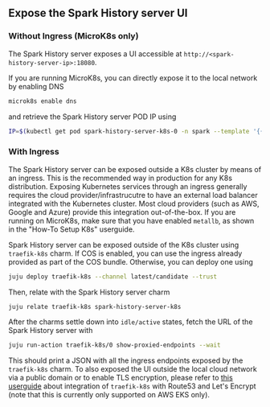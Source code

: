 ## Expose the Spark History server UI

### Without Ingress (MicroK8s only)

The Spark History server exposes a UI accessible at ```http://<spark-history-server-ip>:18080```. 

If you are running MicroK8s, you can directly expose it to the local network by enabling DNS

```bash
microk8s enable dns
```

and retrieve the Spark History server POD IP using

```bash
IP=$(kubectl get pod spark-history-server-k8s-0 -n spark --template '{{.status.podIP}}')
```

### With Ingress

The Spark History server can be exposed outside a K8s cluster by means of an ingress. This is the recommended way in production for any K8s distribution. Exposing Kubernetes services through an ingress generally requires the cloud provider/infrastrucutre to have an external load balancer integrated with the Kubernetes cluster. Most cloud providers (such as AWS, Google and Azure) provide this integration out-of-the-box. If you are running on MicroK8s, make sure that you have enabled `metallb`, as shown in the "How-To Setup K8s" userguide. 

Spark History server can be exposed outside of the K8s cluster using `traefik-k8s` charm. 
If COS is enabled, you can use the ingress already provided as part of the COS bundle. Otherwise, you can deploy one using 

```bash
juju deploy traefik-k8s --channel latest/candidate --trust
```

Then, relate with the Spark History server charm

```bash
juju relate traefik-k8s spark-history-server-k8s
```

After the charms settle down into `idle/active` states, fetch the URL of the Spark History server with 

```bash
juju run-action traefik-k8s/0 show-proxied-endpoints --wait
```

This should print a JSON with all the ingress endpoints exposed by the `traefik-k8s` charm. To also exposed the UI outside the local cloud network via a public domain or to enable TLS encryption, please refer to [this userguide](https://discourse.charmhub.io/t/lets-encrypt-certificates-in-the-juju-ecosystem/8704) about integration of `traefik-k8s` with Route53 and Let's Encrypt (note that this is currently only supported on AWS EKS only).


